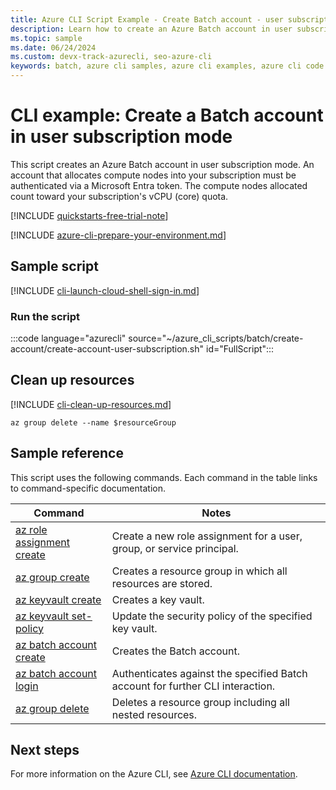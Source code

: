 ```yaml
---
title: Azure CLI Script Example - Create Batch account - user subscription | Microsoft Docs
description: Learn how to create an Azure Batch account in user subscription mode. This account allocates compute nodes into your subscription.
ms.topic: sample
ms.date: 06/24/2024
ms.custom: devx-track-azurecli, seo-azure-cli
keywords: batch, azure cli samples, azure cli examples, azure cli code samples
---
```


# CLI example: Create a Batch account in user subscription mode

This script creates an Azure Batch account in user subscription mode. An account that allocates compute nodes into your subscription must be authenticated via a Microsoft Entra token. The compute nodes allocated count toward your subscription's vCPU (core) quota.

[!INCLUDE [quickstarts-free-trial-note](../../../includes/quickstarts-free-trial-note.md)]

[!INCLUDE [azure-cli-prepare-your-environment.md](~/reusable-content/azure-cli/azure-cli-prepare-your-environment.md)]

## Sample script

[!INCLUDE [cli-launch-cloud-shell-sign-in.md](../../../includes/cli-launch-cloud-shell-sign-in.md)]

### Run the script

:::code language="azurecli" source="~/azure_cli_scripts/batch/create-account/create-account-user-subscription.sh" id="FullScript":::

## Clean up resources

[!INCLUDE [cli-clean-up-resources.md](../../../includes/cli-clean-up-resources.md)]

```azurecli
az group delete --name $resourceGroup
```

## Sample reference

This script uses the following commands. Each command in the table links to command-specific documentation.

| Command | Notes |
|---|---|
| [az role assignment create](/cli/azure/role) | Create a new role assignment for a user, group, or service principal. |
| [az group create](/cli/azure/group#az-group-create) | Creates a resource group in which all resources are stored. |
| [az keyvault create](/cli/azure/keyvault#az-keyvault-create) | Creates a key vault. |
| [az keyvault set-policy](/cli/azure/keyvault#az-keyvault-set-policy) | Update the security policy of the specified key vault. |
| [az batch account create](/cli/azure/batch/account#az-batch-account-create) | Creates the Batch account.  |
| [az batch account login](/cli/azure/batch/account#az-batch-account-login) | Authenticates against the specified Batch account for further CLI interaction.  |
| [az group delete](/cli/azure/group#az-group-delete) | Deletes a resource group including all nested resources. |

## Next steps

For more information on the Azure CLI, see [Azure CLI documentation](/cli/azure).
